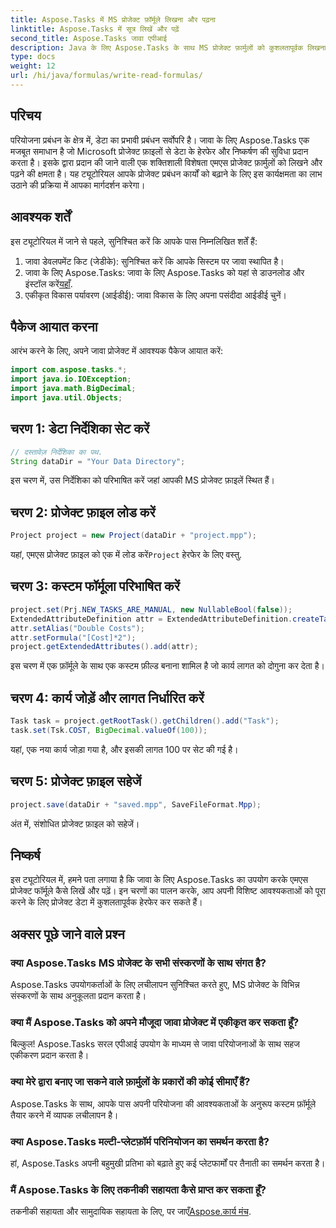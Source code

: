 ```yaml
---
title: Aspose.Tasks में MS प्रोजेक्ट फ़ॉर्मूले लिखना और पढ़ना
linktitle: Aspose.Tasks में सूत्र लिखें और पढ़ें
second_title: Aspose.Tasks जावा एपीआई
description: Java के लिए Aspose.Tasks के साथ MS प्रोजेक्ट फ़ार्मुलों को कुशलतापूर्वक लिखना और पढ़ना सीखें। अपने प्रोजेक्ट प्रबंधन कौशल को बढ़ाएं.
type: docs
weight: 12
url: /hi/java/formulas/write-read-formulas/
---
```

## परिचय
परियोजना प्रबंधन के क्षेत्र में, डेटा का प्रभावी प्रबंधन सर्वोपरि है। जावा के लिए Aspose.Tasks एक मजबूत समाधान है जो Microsoft प्रोजेक्ट फ़ाइलों से डेटा के हेरफेर और निष्कर्षण की सुविधा प्रदान करता है। इसके द्वारा प्रदान की जाने वाली एक शक्तिशाली विशेषता एमएस प्रोजेक्ट फ़ार्मुलों को लिखने और पढ़ने की क्षमता है। यह ट्यूटोरियल आपके प्रोजेक्ट प्रबंधन कार्यों को बढ़ाने के लिए इस कार्यक्षमता का लाभ उठाने की प्रक्रिया में आपका मार्गदर्शन करेगा।
## आवश्यक शर्तें
इस ट्यूटोरियल में जाने से पहले, सुनिश्चित करें कि आपके पास निम्नलिखित शर्तें हैं:
1. जावा डेवलपमेंट किट (जेडीके): सुनिश्चित करें कि आपके सिस्टम पर जावा स्थापित है।
2.  जावा के लिए Aspose.Tasks: जावा के लिए Aspose.Tasks को यहां से डाउनलोड और इंस्टॉल करें[यहाँ](https://releases.aspose.com/tasks/java/).
3. एकीकृत विकास पर्यावरण (आईडीई): जावा विकास के लिए अपना पसंदीदा आईडीई चुनें।

## पैकेज आयात करना
आरंभ करने के लिए, अपने जावा प्रोजेक्ट में आवश्यक पैकेज आयात करें:
```java
import com.aspose.tasks.*;
import java.io.IOException;
import java.math.BigDecimal;
import java.util.Objects;
```

## चरण 1: डेटा निर्देशिका सेट करें
```java
// दस्तावेज़ निर्देशिका का पथ.
String dataDir = "Your Data Directory";
```
इस चरण में, उस निर्देशिका को परिभाषित करें जहां आपकी MS प्रोजेक्ट फ़ाइलें स्थित हैं।
## चरण 2: प्रोजेक्ट फ़ाइल लोड करें
```java
Project project = new Project(dataDir + "project.mpp");
```
यहां, एमएस प्रोजेक्ट फ़ाइल को एक में लोड करें`Project` हेरफेर के लिए वस्तु.
## चरण 3: कस्टम फॉर्मूला परिभाषित करें
```java
project.set(Prj.NEW_TASKS_ARE_MANUAL, new NullableBool(false));
ExtendedAttributeDefinition attr = ExtendedAttributeDefinition.createTaskDefinition(CustomFieldType.Text, ExtendedAttributeTask.Text1, "Custom");
attr.setAlias("Double Costs");
attr.setFormula("[Cost]*2");
project.getExtendedAttributes().add(attr);
```
इस चरण में एक फ़ॉर्मूले के साथ एक कस्टम फ़ील्ड बनाना शामिल है जो कार्य लागत को दोगुना कर देता है।
## चरण 4: कार्य जोड़ें और लागत निर्धारित करें
```java
Task task = project.getRootTask().getChildren().add("Task");
task.set(Tsk.COST, BigDecimal.valueOf(100));
```
यहां, एक नया कार्य जोड़ा गया है, और इसकी लागत 100 पर सेट की गई है।
## चरण 5: प्रोजेक्ट फ़ाइल सहेजें
```java
project.save(dataDir + "saved.mpp", SaveFileFormat.Mpp);
```
अंत में, संशोधित प्रोजेक्ट फ़ाइल को सहेजें।

## निष्कर्ष
इस ट्यूटोरियल में, हमने पता लगाया है कि जावा के लिए Aspose.Tasks का उपयोग करके एमएस प्रोजेक्ट फॉर्मूले कैसे लिखें और पढ़ें। इन चरणों का पालन करके, आप अपनी विशिष्ट आवश्यकताओं को पूरा करने के लिए प्रोजेक्ट डेटा में कुशलतापूर्वक हेरफेर कर सकते हैं।
## अक्सर पूछे जाने वाले प्रश्न
### क्या Aspose.Tasks MS प्रोजेक्ट के सभी संस्करणों के साथ संगत है?
Aspose.Tasks उपयोगकर्ताओं के लिए लचीलापन सुनिश्चित करते हुए, MS प्रोजेक्ट के विभिन्न संस्करणों के साथ अनुकूलता प्रदान करता है।
### क्या मैं Aspose.Tasks को अपने मौजूदा जावा प्रोजेक्ट में एकीकृत कर सकता हूँ?
बिल्कुल! Aspose.Tasks सरल एपीआई उपयोग के माध्यम से जावा परियोजनाओं के साथ सहज एकीकरण प्रदान करता है।
### क्या मेरे द्वारा बनाए जा सकने वाले फ़ार्मुलों के प्रकारों की कोई सीमाएँ हैं?
Aspose.Tasks के साथ, आपके पास अपनी परियोजना की आवश्यकताओं के अनुरूप कस्टम फ़ॉर्मूले तैयार करने में व्यापक लचीलापन है।
### क्या Aspose.Tasks मल्टी-प्लेटफ़ॉर्म परिनियोजन का समर्थन करता है?
हां, Aspose.Tasks अपनी बहुमुखी प्रतिभा को बढ़ाते हुए कई प्लेटफार्मों पर तैनाती का समर्थन करता है।
### मैं Aspose.Tasks के लिए तकनीकी सहायता कैसे प्राप्त कर सकता हूँ?
 तकनीकी सहायता और सामुदायिक सहायता के लिए, पर जाएँ[Aspose.कार्य मंच](https://forum.aspose.com/c/tasks/15).